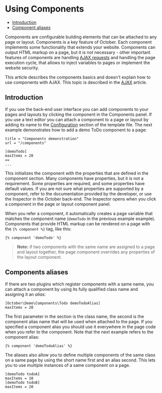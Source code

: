 # Using Components

- [Introduction](#introduction)
- [Component aliases](#aliases)

Components are configurable building elements that can be attached to any page or layout. Components is a key feature of October. Each component implements some functionality that extends your website. Components can output HTML markup on a page, but it is not necessary - other important features of components are handling [AJAX requests](ajax) and handling the page execution cycle, that allows to inject variables to pages or implement the website security.

This article describes the components basics and doesn't explain how to use components with AJAX. This topic is described in the [AJAX](ajax) article.

<a name="introduction" class="anchor" href="#introduction"></a>
## Introduction

If you use the back-end user interface you can add components to your pages and layouts by clicking the component in the Components panel. If you use a text editor you can attach a component to a page or layout by adding its name to the [Configuration](themes#configuration-section) section of the template file. The next example demonstrates how to add a demo ToDo component to a page:

    title = "Components demonstration"
    url = "/components"

    [demoTodo]
    maxItems = 20
    ==
    ...

This initializes the component with the properties that are defined in the component section. Many components have properties, but it is not a requirement. Some properties are required, and some properties have default values. If you are not sure what properties are supported by a component, refer to the documentation provided by the developer, or use the Inspector in the October back-end. The Inspector opens when you click a component in the page or layout component panel.

When you refer a component, it automatically creates a page variable that matches the component name (`demoTodo` in the previous example example). Components that provide HTML markup can be rendered on a page with the `{% component %}` tag, like this:

    {% component 'demoTodo' %}

> **Note:** if two components with the same name are assigned to a page and layout together, the page component overrides any properties of the layout component.

<a name="aliases" class="anchor" href="#aliases"></a>
## Components aliases

If there are two plugins which register components with a same name, you can attach a component by using its fully qualified class name and assigning it an *alias*:

    [October\Demo\Components\Todo demoTodoAlias]
    maxItems = 20

The first parameter in the section is the class name, the second is the component alias name that will be used when attached to the page. If you specified a component alias you should use it everywhere in the page code when you refer to the component. Note that the next example refers to the component alias:

    {% component 'demoTodoAlias' %}

The aliases also allow you to define multiple components of the same class on a same page by using the short name first and an alias second. This lets you to use multiple instances of a same component on a page.

    [demoTodo todoA]
    maxItems = 10
    [demoTodo todoB]
    maxItems = 20